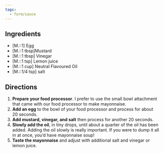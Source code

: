 ```yaml
---
tags:
  - form/sauce
---
```


## Ingredients
- [M.::1] Egg
- [M.::1 tbsp]Mustard
- [M.::1 tbsp] Vinegar
- [M.::1 tsp] Lemon juice
- [M.::1 cup] Neutral Flavoured Oil
- [M.::1/4 tsp] salt

## Directions
1. **Prepare your food processor**. I prefer to use the small bowl attachment that came with our food processor to make mayonnaise.
2. **Add an egg** to the bowl of your food processor and process for about 20 seconds.
3. **Add mustard, vinegar, and salt** then process for another 20 seconds.
4. **Slowly add the oil**, in tiny drops, until about a quarter of the oil has been added. Adding the oil slowly is really important. If you were to dump it all in at once, you’d have mayonnaise soup!
5. **Taste the mayonnaise** and adjust with additional salt and vinegar or lemon juice.